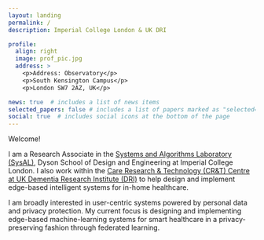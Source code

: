 ```yaml
---
layout: landing
permalink: /
description: Imperial College London & UK DRI

profile:
  align: right
  image: prof_pic.jpg
  address: >
    <p>Address: Observatory</p>
    <p>South Kensington Campus</p>
    <p>London SW7 2AZ, UK</p>

news: true  # includes a list of news items
selected_papers: false # includes a list of papers marked as "selected={true}"
social: true  # includes social icons at the bottom of the page
---
```


Welcome!

I am a Research Associate in the [Systems and Algorithms Laboratory
(SysAL)](https://www.imperial.ac.uk/systems-algorithms-design-lab/), Dyson
School of Design and Engineering at Imperial College London. I also work within
the [Care Research & Technology (CR&T) Centre at UK Dementia Research Institute
(DRI)](https://ukdri.ac.uk/centres/care-research-technology) to help design and
implement edge-based intelligent systems for in-home healthcare.

I am broadly interested in user-centric systems powered by personal data and
privacy protection. My current focus is designing and implementing edge-based
machine-learning systems for smart healthcare in a privacy-preserving fashion
through federated learning.